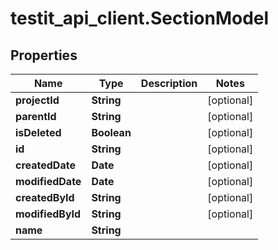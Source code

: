 # testit_api_client.SectionModel

## Properties

Name | Type | Description | Notes
------------ | ------------- | ------------- | -------------
**projectId** | **String** |  | [optional] 
**parentId** | **String** |  | [optional] 
**isDeleted** | **Boolean** |  | [optional] 
**id** | **String** |  | [optional] 
**createdDate** | **Date** |  | [optional] 
**modifiedDate** | **Date** |  | [optional] 
**createdById** | **String** |  | [optional] 
**modifiedById** | **String** |  | [optional] 
**name** | **String** |  | 


